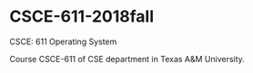 # CSCE-611-2018fall
CSCE: 611 Operating System

Course CSCE-611 of CSE department in Texas A&M University.
